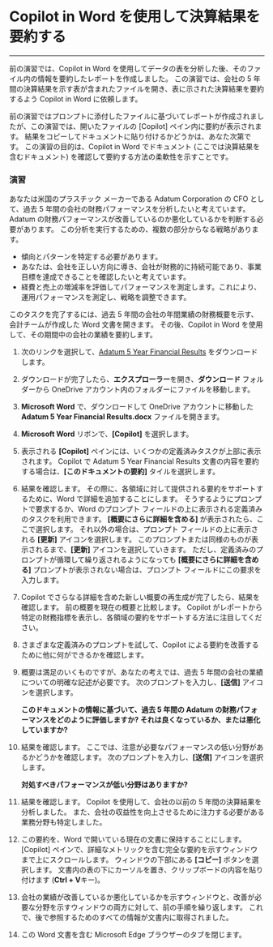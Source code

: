 # Copilot in Word を使用して決算結果を要約する
---
前の演習では、Copilot in Word を使用してデータの表を分析した後、そのファイル内の情報を要約したレポートを作成しました。 この演習では、会社の 5 年間の決算結果を示す表が含まれたファイルを開き、表に示された決算結果を要約するよう Copilot in Word に依頼します。

前の演習ではプロンプトに添付したファイルに基づいてレポートが作成されましたが、この演習では、開いたファイルの [Copilot] ペイン内に要約が表示されます。 結果をコピーしてドキュメントに貼り付けるかどうかは、あなた次第です。 この演習の目的は、Copilot in Word でドキュメント (ここでは決算結果を含むドキュメント) を確認して要約する方法の柔軟性を示すことです。

### 演習

あなたは米国のプラスチック メーカーである Adatum Corporation の CFO として、過去 5 年間の会社の財務パフォーマンスを分析したいと考えています。 Adatum の財務パフォーマンスが改善しているのか悪化しているかを判断する必要があります。 この分析を実行するための、複数の部分からなる戦略があります。

 -  傾向とパターンを特定する必要があります。
 -  あなたは、会社を正しい方向に導き、会社が財務的に持続可能であり、事業目標を達成できることを確認したいと考えています。
 -  経費と売上の増減率を評価してパフォーマンスを測定します。これにより、運用パフォーマンスを測定し、戦略を調整できます。

このタスクを完了するには、過去 5 年間の会社の年間業績の財務概要を示す、会計チームが作成した Word 文書を開きます。 その後、Copilot in Word を使用して、その期間中の会社の業績を要約します。

1.  次のリンクを選択して、[Adatum 5 Year Financial Results](https://go.microsoft.com/fwlink/?linkid=2268923) をダウンロードします。
2.  ダウンロードが完了したら、**エクスプローラー**を開き、**ダウンロード** フォルダーから OneDrive アカウント内のフォルダーにファイルを移動します。
3.  **Microsoft Word** で、ダウンロードして OneDrive アカウントに移動した **Adatum 5 Year Financial Results.docx** ファイルを開きます。
4.  **Microsoft Word** リボンで、**[Copilot]** を選択します。
5.  表示される **[Copilot]** ペインには、いくつかの定義済みタスクが上部に表示されます。 Copilot で Adatum 5 Year Financial Results 文書の内容を要約する場合は、**[このドキュメントの要約]** タイルを選択します。
6.  結果を確認します。 その際に、各領域に対して提供される要約をサポートするために、Word で詳細を追加することにします。 そうするようにプロンプトで要求するか、Word のプロンプト フィールドの上に表示される定義済みのタスクを利用できます。 **[概要にさらに詳細を含める]** が表示されたら、ここで選択します。 それ以外の場合は、プロンプト フィールドの上に表示される **[更新]** アイコンを選択します。 このプロンプトまたは同様のものが表示されるまで、**[更新]** アイコンを選択していきます。 ただし、定義済みのプロンプトが循環して繰り返されるようになっても **[概要にさらに詳細を含める]** プロンプトが表示されない場合は、プロンプト フィールドにこの要求を入力します。
7.  Copilot でさらなる詳細を含めた新しい概要の再生成が完了したら、結果を確認します。 前の概要を現在の概要と比較します。 Copilot がレポートから特定の財務指標を表示し、各領域の要約をサポートする方法に注目してください。
8.  さまざまな定義済みのプロンプトを試して、Copilot による要約を改善するために他に何ができるかを確認します。
9.  概要は満足のいくものですが、あなたの考えでは、過去 5 年間の会社の業績についての明確な記述が必要です。 次のプロンプトを入力し、**[送信]** アイコンを選択します。
    
    **このドキュメントの情報に基づいて、過去 5 年間の Adatum の財務パフォーマンスをどのように評価しますか? それは良くなっているか、または悪化していますか?**
10. 結果を確認します。 ここでは、注意が必要なパフォーマンスの低い分野があるかどうかを確認します。 次のプロンプトを入力し、**[送信]** アイコンを選択します。

    **対処すべきパフォーマンスが低い分野はありますか?**
11. 結果を確認します。 Copilot を使用して、会社の以前の 5 年間の決算結果を分析しました。 また、会社の収益性を向上させるために注力する必要がある業務分野も特定しました。
12. この要約を、Word で開いている現在の文書に保持することにします。 [Copilot] ペインで、詳細なメトリックを含む完全な要約を示すウィンドウまで上にスクロールします。 ウィンドウの下部にある **[コピー]** ボタンを選択します。 文書内の表の下にカーソルを置き、クリップボードの内容を貼り付けます (**Ctrl + V**キー)。
13. 会社の業績が改善しているか悪化しているかを示すウィンドウと、改善が必要な分野を示すウィンドウの両方に対して、前の手順を繰り返します。 これで、後で参照するためのすべての情報が文書内に取得されました。
14. この Word 文書を含む Microsoft Edge ブラウザーのタブを閉じます。
